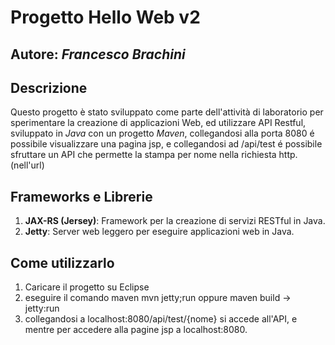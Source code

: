 # Progetto Hello Web v2

## Autore: *Francesco Brachini*

## Descrizione

Questo progetto è stato sviluppato come parte dell'attività di laboratorio per sperimentare la creazione di applicazioni Web, ed utilizzare API Restful, sviluppato in *Java* con un progetto *Maven*, collegandosi alla porta 8080 é possibile visualizzare una pagina jsp, e collegandosi ad /api/test é possibile sfruttare un API che permette la stampa per nome nella richiesta http. (nell'url)

## Frameworks e Librerie

1. **JAX-RS (Jersey)**: Framework per la creazione di servizi RESTful in Java.
2. **Jetty**: Server web leggero per eseguire applicazioni web in Java.


## Come utilizzarlo
1. Caricare il progetto su Eclipse
2. eseguire il comando maven mvn jetty;run oppure maven build -> jetty:run
3. collegandosi a localhost:8080/api/test/{nome} si accede all'API, e mentre per accedere alla pagine jsp a localhost:8080.

